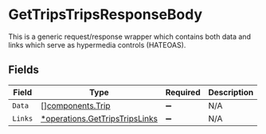 # GetTripsTripsResponseBody

This is a generic request/response wrapper which contains both data and links which serve as hypermedia controls (HATEOAS).


## Fields

| Field                                                                           | Type                                                                            | Required                                                                        | Description                                                                     |
| ------------------------------------------------------------------------------- | ------------------------------------------------------------------------------- | ------------------------------------------------------------------------------- | ------------------------------------------------------------------------------- |
| `Data`                                                                          | [][components.Trip](../../models/components/trip.md)                            | :heavy_minus_sign:                                                              | N/A                                                                             |
| `Links`                                                                         | [*operations.GetTripsTripsLinks](../../models/operations/gettripstripslinks.md) | :heavy_minus_sign:                                                              | N/A                                                                             |